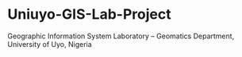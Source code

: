 # Uniuyo-GIS-Lab-Project
Geographic Information System Laboratory – Geomatics Department, University of Uyo, Nigeria
